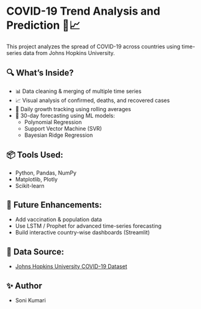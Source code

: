 
# COVID-19 Trend Analysis and Prediction 🦠📈

This project analyzes the spread of COVID-19 across countries using time-series data from Johns Hopkins University.

## 🔍 What’s Inside?

- 📊 Data cleaning & merging of multiple time series
- 📈 Visual analysis of confirmed, deaths, and recovered cases
- 📅 Daily growth tracking using rolling averages
- 🤖 30-day forecasting using ML models:
  - Polynomial Regression
  - Support Vector Machine (SVR)
  - Bayesian Ridge Regression

## 📦 Tools Used:

- Python, Pandas, NumPy
- Matplotlib, Plotly
- Scikit-learn

## 🚀 Future Enhancements:

- Add vaccination & population data
- Use LSTM / Prophet for advanced time-series forecasting
- Build interactive country-wise dashboards (Streamlit)

## 📁 Data Source:

- [Johns Hopkins University COVID-19 Dataset](https://github.com/CSSEGISandData/COVID-19)

## ✨ Author
- Soni Kumari


